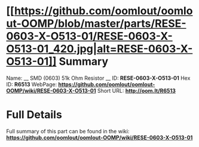 
[[https://github.com/oomlout/oomlout-OOMP/blob/master/parts/RESE-0603-X-O513-01/RESE-0603-X-O513-01_420.jpg|alt=RESE-0603-X-O513-01]] 
Summary
=================

Name: __ SMD (0603) 51k Ohm Resistor __
ID: __RESE-0603-X-O513-01__
Hex ID: __R6513__
WebPage: __https://github.com/oomlout/oomlout-OOMP/wiki/RESE-0603-X-O513-01__
Short URL: __http://oom.lt/R6513__

Full Details
==========================
Full summary of this part can be found in the wiki:   
__https://github.com/oomlout/oomlout-OOMP/wiki/RESE-0603-X-O513-01__   


